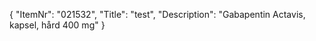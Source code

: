 {
  "ItemNr": "021532",
  "Title": "test",
  "Description": "Gabapentin Actavis, kapsel, hård 400 mg"
}